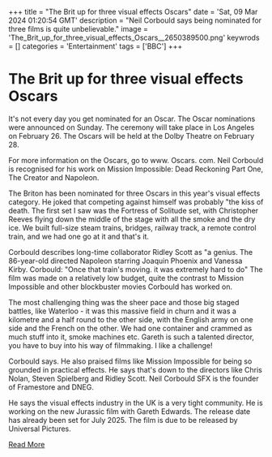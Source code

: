 +++
title = "The Brit up for three visual effects Oscars"
date = 'Sat, 09 Mar 2024 01:20:54 GMT'
description = "Neil Corbould says being nominated for three films is quite unbelievable."
image = 'The_Brit_up_for_three_visual_effects_Oscars__2650389500.png'
keywrods =  []
categories = 'Entertainment'
tags = ['BBC']
+++

# The Brit up for three visual effects Oscars

It<bb>'s not every day you get nominated for an Oscar.
The Oscar nominations were announced on Sunday.
The ceremony will take place in Los Angeles on February 26.
The Oscars will be held at the Dolby Theatre on February 28.

For more information on the Oscars, go to www.
Oscars.
com.
Neil Corbould is recognised for his work on Mission Impossible: Dead Reckoning Part One, The Creator and Napoleon.

The Briton has been nominated for three Oscars in this year<bb>'s visual effects category.
He joked that competing against himself was probably <bb>"the kiss of death.
The first set I saw was the Fortress of Solitude set, with Christopher Reeves flying down the middle of the stage with all the smoke and the dry ice.
We built full-size steam trains, bridges, railway track, a remote control train, and we had one go at it and that<bb>'s it.

Corbould describes long-time collaborator Ridley Scott as <bb>"a genius.
The 86-year-old directed Napoleon starring Joaquin Phoenix and Vanessa Kirby.
Corbould: "Once that train<bb>'s moving.
it was extremely hard to do" The film was made on a relatively low budget, quite the contrast to Mission Impossible and other blockbuster movies Corbould has worked on.

The most challenging thing was the sheer pace and those big staged battles, like Waterloo - it was this massive field in churn and it was a kilometre and a half round to the other side, with the English army on one side and the French on the other.
We had one container and crammed as much stuff into it, smoke machines etc.
Gareth is such a talented director, you have to buy into his way of filmmaking.
I like a challenge!

Corbould says.
He also praised films like Mission Impossible for being so grounded in practical effects.
He says that<bb>'s down to the directors like Chris Nolan, Steven Spielberg and Ridley Scott.
Neil Corbould SFX is the founder of Framestore and DNEG.

He says the visual effects industry in the UK is a very tight community.
He is working on the new Jurassic film with Gareth Edwards.
The release date has already been set for July 2025.
The film is due to be released by Universal Pictures.


[Read More](https://www.bbc.co.uk/news/entertainment-arts-68518072)
